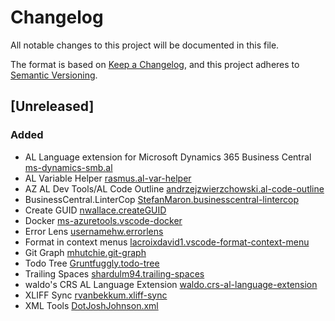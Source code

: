 # Changelog

All notable changes to this project will be documented in this file.

The format is based on [Keep a Changelog](https://keepachangelog.com/en/1.0.0/),
and this project adheres to [Semantic Versioning](https://semver.org/spec/v2.0.0.html).

## [Unreleased]

### Added

- AL Language extension for Microsoft Dynamics 365 Business Central [ms-dynamics-smb.al](https://marketplace.visualstudio.com/items?itemName=ms-dynamics-smb.al)
- AL Variable Helper [rasmus.al-var-helper](https://marketplace.visualstudio.com/items?itemName=rasmus.al-var-helper)
- AZ AL Dev Tools/AL Code Outline [andrzejzwierzchowski.al-code-outline](https://marketplace.visualstudio.com/items?itemName=andrzejzwierzchowski.al-code-outline)
- BusinessCentral.LinterCop [StefanMaron.businesscentral-lintercop](https://marketplace.visualstudio.com/items?itemName=StefanMaron.businesscentral-lintercop)
- Create GUID [nwallace.createGUID](https://marketplace.visualstudio.com/items?itemName=nwallace.createGUID)
- Docker [ms-azuretools.vscode-docker](https://marketplace.visualstudio.com/items?itemName=ms-azuretools.vscode-docker)
- Error Lens [usernamehw.errorlens](https://marketplace.visualstudio.com/items?itemName=usernamehw.errorlens)
- Format in context menus [lacroixdavid1.vscode-format-context-menu](https://marketplace.visualstudio.com/items?itemName=lacroixdavid1.vscode-format-context-menu)
- Git Graph [mhutchie.git-graph](https://marketplace.visualstudio.com/items?itemName=mhutchie.git-graph)
- Todo Tree [Gruntfuggly.todo-tree](https://marketplace.visualstudio.com/items?itemName=Gruntfuggly.todo-tree)
- Trailing Spaces [shardulm94.trailing-spaces](https://marketplace.visualstudio.com/items?itemName=shardulm94.trailing-spaces)
- waldo's CRS AL Language Extension [waldo.crs-al-language-extension](https://marketplace.visualstudio.com/items?itemName=waldo.crs-al-language-extension)
- XLIFF Sync [rvanbekkum.xliff-sync](https://marketplace.visualstudio.com/items?itemName=rvanbekkum.xliff-sync)
- XML Tools [DotJoshJohnson.xml](https://marketplace.visualstudio.com/items?itemName=DotJoshJohnson.xml)
